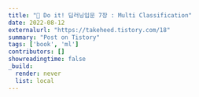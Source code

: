 ```yaml
---
title: "📗 Do it! 딥러닝입문 7장 : Multi Classification"
date: 2022-08-12
externalurl: "https://takeheed.tistory.com/18"
summary: "Post on Tistory"
tags: ['book', 'ml']
contributors: []
showreadingtime: false
_build:
  render: never
  list: local
---
```

